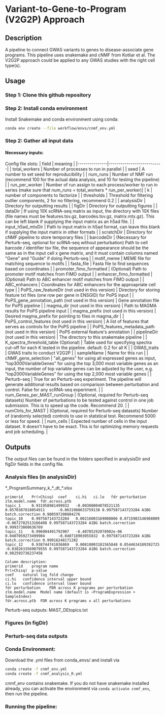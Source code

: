 # Variant-to-Gene-to-Program (V2G2P) Approach

## Description

A pipeline to connect GWAS variants to genes to disease-associate gene programs. This pipeline uses snakemake and cNMF from Kotliar et al. The V2G2P approach could be applied to any GWAS studies with the right cell type(s). 

## Usage
### Step 1: Clone this github repository

### Step 2: Install conda environment
Install Snakemake and conda environment using conda:

```sh
conda env create --file workflow/envs/cnmf_env.yml
```

### Step 2: Gather all input data
#### Necessary inputs:
Config file slots:
| field         | meaning                   |
|---------------|---------------------------|
| total_workers | Number of processes to run in parallel |
| seed | A number to set seed for reproducibility |
| num_runs | Number of NMF run (recommend 100 for the actual data analysis, and 10 for testing the pipeline) |
| run_per_worker | Number of run assign to each process/worker to run in series (make sure that num_runs = total_workers * run_per_worker)|
| k | number of components to factorize |
| thresholds | Threshold for filtering outlier components, 2 for no filtering, recommend 0.2 |
| analysisDir | Directory for outputting results |
| figDir | Directory for outputting figures |
| dataDir | If using 10X scRNA-seq matrix as input, the directory with 10X files (file names must be features.tsv.gz, barcodes.tsv.gz, matrix.mtx.gz). This can be left blank if supplying the input matrix as an h5ad file. |
| input_h5ad_mtxDir | Path to input matrix in h5ad format, can leave this blank if supplying the input matrix in other formats |
| scratchDir | Directory for cNMF pipeline to store temporary files |
| barcodeDir | (Necessary for Perturb-seq, optional for scRNA-seq without perturbation) Path to cell barcode / identifier tsv file, the sequence of appearance should be the same as in the input cell x gene matrix, and it must contain columns named "Gene" and "Guide" if doing Perturb-seq |
| motif_meme | MEME file for matching sequence to motifs |
| fasta_file | Fasta file to find sequences based on coordinates |
| promoter_fimo_formatted | (Optional) Path to promoter motif matches from FIMO output |
| enhancer_fimo_formatted | (Optional) Path to ABC enhancer motif matches from FIMO output | 
| ABC_enhancers | Coordinates for ABC enhancers for the approapriate cell type |
| PoPS_raw_featureDir (not used in this version) | Directory for storing feature txt files (one row per gene in ENSGID) for PoPS input |
| PoPS_gene_annotation_path (not used in this version) | Gene annotation file for PoPS pipeline |
| magma_dir (not used in this version) | Path to MAGMA results for PoPS pipeline input |
| magma_prefix (not used in this version) | Desired magma_prefix for pointing to files in magma_dir |
| PoPS_control_features (not used in this version) | A list of features that serves as controls for the PoPS pipeline |
| PoPS_features_metadata_path (not used in this version) | PoPS external feature's annotation |
| pipelineDir (not used in this version) | The directory to this snakemake pipeline |
| K_spectra_threshold_table (Optional) | Table used for specifying spectra cut-off for each K tested in the pipeline. default: 0.2 for all K |
| GWAS_traits | GWAS traits to conduct V2G2P |
| sampleName | Name for this run |
| cNMF_gene_selection | "all_genes" for using all expressed genes as input, "top3000VariableGenes" for using the top 3,000 most variable genes as an input, the number of top variable genes can be adjusted by the user, e.g. "top2000VariableGenes" for using the top 2,000 most variable genes |
| Perturb-seq | True for an Perturb-seq experiment. The pipeline will generate additional results based on comparison between perturbation and control. False for any scRNA-seq experiment. |
| num_Genes_per_MAST_runGroup | (Optional, required for Perturb-seq datasets) Number of perturbations to be tested against control in one job submission. This is to speed up the code. Recommend 20. |
| numCtrls_for_MAST | (Optional, required for Perturb-seq datasets) Number of (randomly selected) controls to use in statstical test. Recommend 5000 or less for speed. |
| num_cells | Expected number of cells in the input dataset. It doesn't have to be exact. This is for optimizing memory requests and job scheduling. |


## Outputs
The output files can be found in the folders specified in analysisDir and figDir fields in the config file.

### Analysis files (in analysisDir)
\*\_ProgramSummary\_k\_\*\_dt\_\*.xlsx
```
primerid	Pr(>Chisq)	coef	ci.hi	ci.lo	fdr	perturbation	zlm.model.name	fdr.across.ptb
topic_1		0.931958981499932	-0.00308004078521135	0.0570387818054911		-0.0631988633759138	0.997587143723284 A1BG batch.correction 0.980597200884276
topic_10	0.997587143723284	0.00216003169008006	0.0715983146968009		-0.0672782513166408	0.997587143723284 A1BG batch.correction	0.999373860636769
topic_11	0.996904491792907	-6.48785292078902e-06	0.0407059273499904		-0.040718903055832	0.997587143723284 A1BG batch.correction	0.99916248171282
topic_12	0.938744741036869	0.00810003101565848	0.0544634189392725		-0.0382633569079555	0.997587143723284 A1BG batch.correction	0.982593736237456  

Column description:
primerid    program name
Pr(>Chisq)  p-value
coef    natural log fold change
ci.hi   confidence interval upper bound
ci.lo   confidence interval lower bound
fdr	perturbation    FDR across K programs per perturbation
zlm.model.name  Model name (default is ~ProgramExpression + SampleIndex)
fdr.across.ptb  FDR across K programs x all perturbations

```

Perturb-seq outputs:
MAST_DEtopics.txt


### Figures (in figDir)

### Perturb-seq data outputs


### Conda Environment:
Download the .yml files from conda_envs/ and install via
```bash
conda create -f cnmf_env.yml
conda create -f cnmf_analysis_R.yml
```
cnmf_env contains snakemake. If you do not have snakemake installed already, you can activate the environment via `conda activate cnmf_env`, then run the pipeline.

### Running the pipeline:


